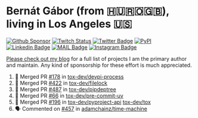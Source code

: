 # Bernát Gábor (from 🇭🇺🇷🇴🇬🇧), living in Los Angeles 🇺🇸

[![Github Sponsor](https://img.shields.io/static/v1?label=Sponsor&message=%E2%9D%A4&logo=GitHub&link=https://github.com/sponsors/gaborbernat&style=flat-square)](https://github.com/sponsors/gaborbernat)
[![Twitch Status](https://img.shields.io/twitch/status/gaborbernat?style=flat-square)](https://www.twitch.tv/gaborbernat)
[![Twitter Badge](https://img.shields.io/badge/-@gjbernat-1ca0f1?style=flat-square&labelColor=1ca0f1&logo=twitter&logoColor=white&link=https://twitter.com/gjbernat)](https://twitter.com/gjbernat)
[![PyPI](https://img.shields.io/badge/-gaborbernat-0073b7?style=flat-square&logo=Python&logoColor=white&link=https://pypi.org/user/gaborbernat/)](https://pypi.org/user/gaborbernat/)
[![Linkedin Badge](https://img.shields.io/badge/-gaborbernat-blue?style=flat-square&logo=Linkedin&logoColor=white&link=https://www.linkedin.com/in/gaborbernat/)](https://www.linkedin.com/in/gaborbernat/)
[![MAIL Badge](https://img.shields.io/badge/-gaborjbernat@gmail.com-c14438?style=flat-square&logo=Gmail&logoColor=white&link=mailto:gaborjbernat@gmail.com)](mailto:gaborjbernat@gmail.com)
[![Instagram Badge](https://img.shields.io/badge/-@gabor__bernat-845EC2?style=flat-square&labelColor=white&logo=Instagram&link=https://instagram.com/gabor_bernat/)](https://instagram.com/gabor_bernat)

[Please check out my blog](https://bernat.tech/about/) for a full list of projects I am the primary author and maintain.
Any kind of sponsorship for these effort is much appreciated.

<!--START_SECTION:activity-->

1. 🎉 Merged PR [#178](https://github.com/tox-dev/devpi-process/pull/178) in [tox-dev/devpi-process](https://github.com/tox-dev/devpi-process)
2. 🎉 Merged PR [#422](https://github.com/tox-dev/filelock/pull/422) in [tox-dev/filelock](https://github.com/tox-dev/filelock)
3. 🎉 Merged PR [#487](https://github.com/tox-dev/pipdeptree/pull/487) in [tox-dev/pipdeptree](https://github.com/tox-dev/pipdeptree)
4. 🎉 Merged PR [#66](https://github.com/tox-dev/pre-commit-uv/pull/66) in [tox-dev/pre-commit-uv](https://github.com/tox-dev/pre-commit-uv)
5. 🎉 Merged PR [#196](https://github.com/tox-dev/pyproject-api/pull/196) in [tox-dev/pyproject-api](https://github.com/tox-dev/pyproject-api)
   [tox-dev/tox](https://github.com/tox-dev/tox)
5. 🗣 Commented on [#457](https://github.com/adamchainz/time-machine/pull/457#issuecomment-2197730644) in
[adamchainz/time-machine](https://github.com/adamchainz/time-machine)
<!--END_SECTION:activity-->
